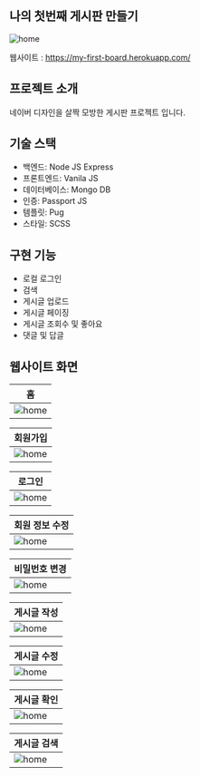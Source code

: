 ## 나의 첫번째 게시판 만들기


![home](https://raw.githubusercontent.com/won-developer/myfirstboard/master/images/home.png)

웹사이트 : https://my-first-board.herokuapp.com/


## 프로젝트 소개

네이버 디자인을 살짝 모방한 게시판 프로젝트 입니다.


## 기술 스택
- 백엔드: Node JS Express
- 프론트엔드: Vanila JS
- 데이터베이스: Mongo DB
- 인증: Passport JS
- 템플릿: Pug
- 스타일: SCSS


## 구현 기능
- 로컬 로그인
- 검색
- 게시글 업로드
- 게시글 페이징
- 게시글 조회수 및 좋아요
- 댓글 및 답글


## 웹사이트 화면
|홈|
|----|
|![home](https://raw.githubusercontent.com/won-developer/myfirstboard/master/images/home.png)|

|회원가입|
|----|
|![home](https://raw.githubusercontent.com/won-developer/myfirstboard/master/images/join.png)|

|로그인|
|----|
|![home](https://raw.githubusercontent.com/won-developer/myfirstboard/master/images/login.png)|

|회원 정보 수정|
|----|
|![home](https://raw.githubusercontent.com/won-developer/myfirstboard/master/images/user_edit.png)|

|비밀번호 변경|
|----|
|![home](https://raw.githubusercontent.com/won-developer/myfirstboard/master/images/user_change_password.png)|

|게시글 작성|
|----|
|![home](https://raw.githubusercontent.com/won-developer/myfirstboard/master/images/create.png)|

|게시글 수정|
|----|
|![home](https://raw.githubusercontent.com/won-developer/myfirstboard/master/images/update.png)|

|게시글 확인|
|----|
|![home](https://raw.githubusercontent.com/won-developer/myfirstboard/master/images/post_views.png)|

|게시글 검색|
|----|
|![home](https://raw.githubusercontent.com/won-developer/myfirstboard/master/images/search.png)|
